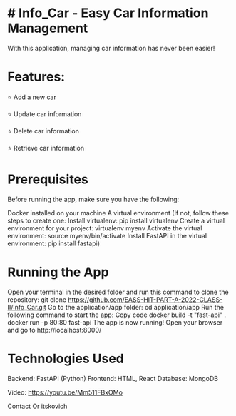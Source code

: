 # # Info_Car - Easy Car Information Management

With this application, managing car information has never been easier!
# Features: 
⭐ Add a new car

⭐ Update car information

⭐ Delete car information
 
⭐ Retrieve car information

# Prerequisites
Before running the app, make sure you have the following:

Docker installed on your machine
A virtual environment (If not, follow these steps to create one:
Install virtualenv: pip install virtualenv
Create a virtual environment for your project: virtualenv myenv
Activate the virtual environment: source myenv/bin/activate
Install FastAPI in the virtual environment: pip install fastapi)
# Running the App
Open your terminal in the desired folder and run this command to clone the repository: git clone https://github.com/EASS-HIT-PART-A-2022-CLASS-II/Info_Car.git
Go to the application/app folder: cd application/app
Run the following command to start the app:
Copy code
docker build -t "fast-api" .
docker run  -p 80:80 fast-api
The app is now running! Open your browser and go to http://localhost:8000/

# Technologies Used
Backend: FastAPI (Python)
Frontend: HTML, React
Database: MongoDB
 
   Video:
   https://youtu.be/Mm511FBxOMo
   
 
Contact
Or itskovich

